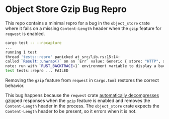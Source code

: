 # Object Store Gzip Bug Repro

This repo contains a minimal repro for a bug in the `object_store` crate where it fails on a missing `Content-Length` header when the `gzip` feature for `reqwest` is enabled.

```bash
cargo test -- --nocapture
...
running 1 test
thread 'tests::repro' panicked at src/lib.rs:15:14:
called `Result::unwrap()` on an `Err` value: Generic { store: "HTTP", source: Header { source: MissingContentLength } }
note: run with `RUST_BACKTRACE=1` environment variable to display a backtrace
test tests::repro ... FAILED
```

Removing the `gzip` feature from `reqwest` in `Cargo.toml` restores the correct behavior.

This bug happens because the `reqwest` crate [automatically decompresses] gzipped responses when the `gzip` feature is enabled and removes the `Content-Length` header in the process. The `object_store` crate expects the `Content-Length` header to be present, so it errors when it is not.

[automatically decompresses]: https://docs.rs/reqwest/latest/reqwest/struct.ClientBuilder.html#method.gzip
